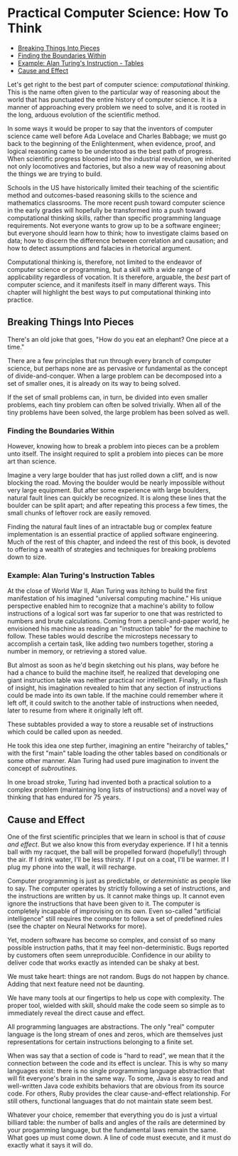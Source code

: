 # Practical Computer Science: How To Think

- [Breaking Things Into Pieces](#breaking-things-into-pieces)
- [Finding the Boundaries Within](#finding-the-boundaries-within)
- [Example: Alan Turing's Instruction - Tables](#example-alan-turings-instruction-tables)
- [Cause and Effect](#cause-and-effect)

Let's get right to the best part of computer science: _computational thinking_.  This is the name often given to the particular way of reasoning about the world that has punctuated the entire history of computer science.  It is a manner of approaching every problem we need to solve, and it is rooted in the long, arduous evolution of the scientific method.

In some ways it would be proper to say that the inventors of computer science came well before Ada Lovelace and Charles Babbage; we must go back to the beginning of the Enlightenment, when evidence, proof, and logical reasoning came to be understood as the best path of progress.  When scientific progress bloomed into the industrial revolution, we inherited not only locomotives and factories, but also a new way of reasoning about the things we are trying to build.

Schools in the US have historically limited their teaching of the scientific method and outcomes-based reasoning skills to the science and mathematics classrooms.   The more recent push toward computer science in the early grades will hopefully be transformed into a push toward computational thinking skills, rather than specific programming language requirements.  Not everyone wants to grow up to be a software engineer; but everyone should learn how to think; how to investigate claims based on data; how to discern the difference between correlation and causation; and how to detect assumptions and falacies in rhetorical argument.

Computational thinking is, therefore, not limited to the endeavor of computer science or programming, but a skill with a wide range of applicability regardless of vocation.  It is therefore, arguable, the _best_ part of computer science, and it manifests itself in many different ways.  This chapter will highlight the best ways to put computational thinking into practice.

## Breaking Things Into Pieces

There's an old joke that goes, "How do you eat an elephant?  One piece at a time."

There are a few principles that run through every branch of computer science, but perhaps none are as pervasive or fundamental as the concept of divide-and-conquer.  When a large problem can be decomposed into a set of smaller ones, it is already on its way to being solved.  

If the set of small problems can, in turn, be divided into even smaller problems, each tiny problem can often be solved trivially.  When all of the tiny problems have been solved, the large problem has been solved as well.

### Finding the Boundaries Within

However, knowing how to break a problem into pieces can be a problem unto itself.  The insight required to split a problem into pieces can be more art than science.  

Imagine a very large boulder that has just rolled down a cliff, and is now blocking the road.  Moving the boulder would be nearly impossible without very large equipment.  But after some experience with large boulders, natural fault lines can quickly be recognized.  It is along these lines that the boulder can be split apart; and after repeating this process a few times, the small chunks of leftover rock are easily removed.

Finding the natural fault lines of an intractable bug or complex feature implementation is an essential practice of applied software engineering.  Much of the rest of this chapter, and indeed the rest of this book, is devoted to offering a wealth of strategies and techniques for breaking problems down to size.

### Example: Alan Turing's Instruction Tables

At the close of World War II, Alan Turing was itching to build the first manifestation of his imagined "universal computing machine."  His unique perspective enabled him to recognize that a machine's ability to follow instructions of a logical sort was far superior to one that was restricted to numbers and brute calculations.  Coming from a pencil-and-paper world, he envisioned his machine as reading an "instruction table" for the machine to follow.  These tables would describe the microsteps necessary to accomplish a certain task, like adding two numbers together, storing a number in memory, or retrieving a stored value.

But almost as soon as he'd begin sketching out his plans, way before he had a chance to build the machine itself, he realized that developing one giant instruction table was neither practical nor intelligent. Finally, in a flash of insight, his imagination revealed to him that any section of instructions could be made into its own table. If the machine could remember where it left off, it could switch to the another table of instructions when needed, later to resume from where it originally left off.  

These subtables provided a way to store a reusable set of instructions which could be called upon as needed.  

He took this idea one step further, imagining an entire "heirarchy of tables," with the first "main" table loading the other tables based on conditionals or some other manner.  Alan Turing had used pure imagination to invent the concept of _subroutines._

In one broad stroke, Turing had invented both a practical solution to a complex problem (maintaining long lists of instructions) and a novel way of thinking that has endured for 75 years.  



## Cause and Effect

One of the first scientific principles that we learn in school is that of _cause and effect_.  But we also know this from everyday experience.  If I hit a tennis ball with my racquet, the ball will be propelled forward  (hopefully!) through the air.  If I drink water, I'll be less thirsty.  If I put on a coat, I'll be warmer.  If I plug my phone into the wall, it will recharge.

Computer programming is just as predictable, or _deterministic_ as people like to say.  The computer operates by strictly following a set of instructions, and the instructions are written by us.  It cannot make things up.  It cannot even ignore the instructions that have been given to it.  The computer is completely incapable of improvising on its own. Even so-called "artificial intelligence" still requires the computer to follow a set of predefined rules (see the chapter on Neural Networks for more).

Yet, modern software has become so complex, and consist of so many possible instruction paths, that it may feel non-deterministic.  Bugs reported by customers often seem unreproducible.  Confidence in our ability to deliver code that works exactly as intended can be shaky at best.

We must take heart: things are not random.  Bugs do not happen by chance.  Adding that next feature need not be daunting.

We have many tools at our fingertips to help us cope with complexity.  The proper tool, wielded with skill, should make the code seem so simple as to immediately reveal the direct cause and effect.  

All programming languages are abstractions. The only "real" computer language is the long stream of ones and zeros, which are themselves just representations for certain instructions belonging to a finite set.  

When was say that a section of code is "hard to read", we mean that it the connection between the code and its effect is unclear.  This is why so many languages exist: there is no single programming language abstraction that will fit everyone's brain in the same way.  To some, Java is easy to read and well-written Java code exhibits behaviors that are obvious from its source code.  For others, Ruby provides the clear cause-and-effect relationship.  For still others, functional languages that do not maintain state seem best.

Whatever your choice, remember that everything you do is just a virtual billiard table: the number of balls and angles of the rails are determined by your progamming language, but the fundamental laws remain the same.  What goes up must come down. A line of code must execute, and it must do exactly what it says it will do.